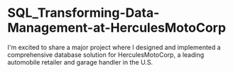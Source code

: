 # SQL_Transforming-Data-Management-at-HerculesMotoCorp
I'm excited to share a major project where I designed and implemented a comprehensive database solution for HerculesMotoCorp, a leading automobile retailer and garage handler in the U.S.

